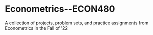 # Econometrics--ECON480
 A collection of projects, problem sets, and practice assignments from Econometrics in the Fall of '22

